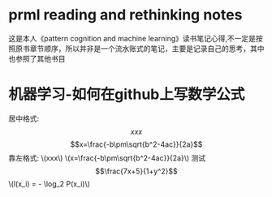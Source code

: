# prml reading and rethinking notes
这是本人《pattern cognition and machine learning》读书笔记心得,不一定是按照原书章节顺序，所以并非是一个流水账式的笔记，主要是记录自己的思考，其中也参照了其他书目

# 机器学习-如何在github上写数学公式
<script type="text/javascript" src="http://cdn.mathjax.org/mathjax/latest/MathJax.js?config=default"></script>
居中格式: $$xxx$$
$$x=\frac{-b\pm\sqrt{b^2-4ac}}{2a}$$
靠左格式: \\(xxx\\)
\\(x=\frac{-b\pm\sqrt{b^2-4ac}}{2a}\\)
测试
$$\frac{7x+5}{1+y^2}$$
\\(l(x_i) = - \log_2 P(x_i)\\)
